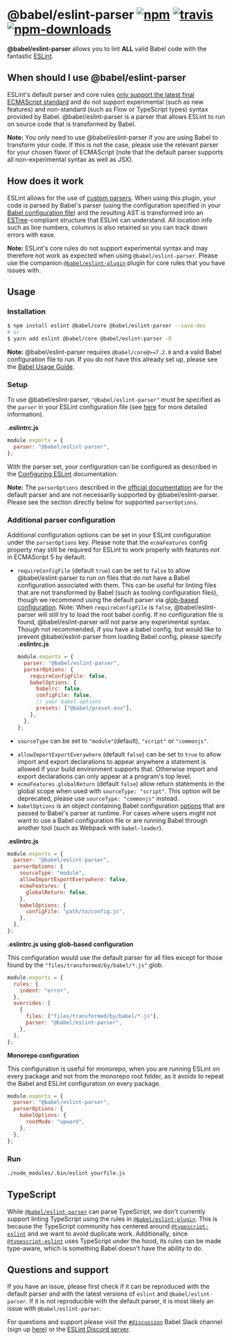 # @babel/eslint-parser [![npm](https://img.shields.io/npm/v/@babel/eslint-parser.svg)](https://www.npmjs.com/package/@babel/eslint-parser) [![travis](https://img.shields.io/travis/babel/@babel/eslint-parser/main.svg)](https://travis-ci.org/babel/@babel/eslint-parser) [![npm-downloads](https://img.shields.io/npm/dm/@babel/eslint-parser.svg)](https://www.npmjs.com/package/@babel/eslint-parser)

**@babel/eslint-parser** allows you to lint **ALL** valid Babel code with the fantastic
[ESLint](https://github.com/eslint/eslint).

## When should I use @babel/eslint-parser

ESLint's default parser and core rules [only support the latest final ECMAScript standard](https://github.com/eslint/eslint/blob/a675c89573836adaf108a932696b061946abf1e6/README.md#what-about-experimental-features) and do not support experimental (such as new features) and non-standard (such as Flow or TypeScript types) syntax provided by Babel. @babel/eslint-parser is a parser that allows ESLint to run on source code that is transformed by Babel.

**Note:** You only need to use @babel/eslint-parser if you are using Babel to transform your code. If this is not the case, please use the relevant parser for your chosen flavor of ECMAScript (note that the default parser supports all non-experimental syntax as well as JSX).

## How does it work

ESLint allows for the use of [custom parsers](https://eslint.org/docs/developer-guide/working-with-custom-parsers). When using this plugin, your code is parsed by Babel's parser (using the configuration specified in your [Babel configuration file](https://babeljs.io/docs/en/configuration)) and the resulting AST is
transformed into an [ESTree](https://github.com/estree/estree)-compliant structure that ESLint can understand. All location info such as line numbers,
columns is also retained so you can track down errors with ease.

**Note:** ESLint's core rules do not support experimental syntax and may therefore not work as expected when using `@babel/eslint-parser`. Please use the companion [`@babel/eslint-plugin`](https://github.com/babel/babel/tree/main/eslint/babel-eslint-plugin) plugin for core rules that you have issues with.

## Usage

### Installation

```sh
$ npm install eslint @babel/core @babel/eslint-parser --save-dev
# or
$ yarn add eslint @babel/core @babel/eslint-parser -D
```

**Note:** @babel/eslint-parser requires `@babel/core@>=7.2.0` and a valid Babel configuration file to run. If you do not have this already set up, please see the [Babel Usage Guide](https://babeljs.io/docs/en/usage).

### Setup

To use @babel/eslint-parser, `"@babel/eslint-parser"` must be specified as the `parser` in your ESLint configuration file (see [here](https://eslint.org/docs/latest/use/configure/parser) for more detailed information).

**.eslintrc.js**

```js
module.exports = {
  parser: "@babel/eslint-parser",
};
```

With the parser set, your configuration can be configured as described in the [Configuring ESLint](https://eslint.org/docs/user-guide/configuring) documentation.

**Note:** The `parserOptions` described in the [official documentation](https://eslint.org/docs/user-guide/configuring/language-options#specifying-parser-options) are for the default parser and are not necessarily supported by @babel/eslint-parser. Please see the section directly below for supported `parserOptions`.

### Additional parser configuration

Additional configuration options can be set in your ESLint configuration under the `parserOptions` key. Please note that the `ecmaFeatures` config property may still be required for ESLint to work properly with features not in ECMAScript 5 by default.

- `requireConfigFile` (default `true`) can be set to `false` to allow @babel/eslint-parser to run on files that do not have a Babel configuration associated with them. This can be useful for linting files that are not transformed by Babel (such as tooling configuration files), though we recommend using the default parser via [glob-based configuration](https://eslint.org/docs/user-guide/configuring/configuration-files#configuration-based-on-glob-patterns).
  Note: When `requireConfigFile` is `false`, @babel/eslint-parser will still try to load the root babel config. If no configuration file is found, @babel/eslint-parser will not parse any experimental syntax. Though not recommended, if you have a babel config, but would like to prevent @babel/eslint-parser from loading Babel config, please specify
  **.eslintrc.js**

  ```js
  module.exports = {
    parser: "@babel/eslint-parser",
    parserOptions: {
      requireConfigFile: false,
      babelOptions: {
        babelrc: false,
        configFile: false,
        // your babel options
        presets: ["@babel/preset-env"],
      },
    },
  };
  ```

- `sourceType` can be set to `"module"`(default), `"script"` or `"commonjs"`.
<!-- TODO(Babel 8): Remove this -->
- `allowImportExportEverywhere` (default `false`) can be set to `true` to allow import and export declarations to appear anywhere a statement is allowed if your build environment supports that. Otherwise import and export declarations can only appear at a program's top level.
- `ecmaFeatures.globalReturn` (default `false`) allow return statements in the global scope when used with `sourceType: "script"`. This option will be deprecated, please use `sourceType: "commonjs"` instead.
- `babelOptions` is an object containing Babel configuration [options](https://babeljs.io/docs/en/options) that are passed to Babel's parser at runtime. For cases where users might not want to use a Babel configuration file or are running Babel through another tool (such as Webpack with `babel-loader`).

**.eslintrc.js**

```js
module.exports = {
  parser: "@babel/eslint-parser",
  parserOptions: {
    sourceType: "module",
    allowImportExportEverywhere: false,
    ecmaFeatures: {
      globalReturn: false,
    },
    babelOptions: {
      configFile: "path/to/config.js",
    },
  },
};
```

**.eslintrc.js using glob-based configuration**

This configuration would use the default parser for all files except for those found by the `"files/transformed/by/babel/*.js"` glob.

```js
module.exports = {
  rules: {
    indent: "error",
  },
  overrides: [
    {
      files: ["files/transformed/by/babel/*.js"],
      parser: "@babel/eslint-parser",
    },
  ],
};
```

**Monorepo configuration**

This configuration is useful for monorepo, when you are running ESLint on every package and not from the monorepo root folder, as it avoids to repeat the Babel and ESLint configuration on every package.

```js
module.exports = {
  parser: "@babel/eslint-parser",
  parserOptions: {
    babelOptions: {
      rootMode: "upward",
    },
  },
};
```

### Run

```sh
./node_modules/.bin/eslint yourfile.js
```

## TypeScript

While [`@babel/eslint-parser`](https://github.com/babel/babel/tree/main/eslint/babel-eslint-parser) can parse TypeScript, we don't currently support linting TypeScript using the rules in [`@babel/eslint-plugin`](https://github.com/babel/babel/tree/main/eslint/babel-eslint-plugin). This is because the TypeScript community has centered around [`@typescript-eslint`](https://github.com/typescript-eslint/typescript-eslint) and we want to avoid duplicate work. Additionally, since [`@typescript-eslint`](https://github.com/typescript-eslint/typescript-eslint) uses TypeScript under the hood, its rules can be made type-aware, which is something Babel doesn't have the ability to do.

## Questions and support

If you have an issue, please first check if it can be reproduced with the default parser and with the latest versions of `eslint` and `@babel/eslint-parser`. If it is not reproducible with the default parser, it is most likely an issue with `@babel/eslint-parser`.

For questions and support please visit the [`#discussion`](https://babeljs.slack.com/messages/discussion/) Babel Slack channel (sign up [here](https://slack.babeljs.io/)) or the [ESLint Discord server](https://eslint.org/chat).
